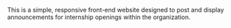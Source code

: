 This is a simple, responsive front-end website designed to post and display announcements for internship openings within the organization.
